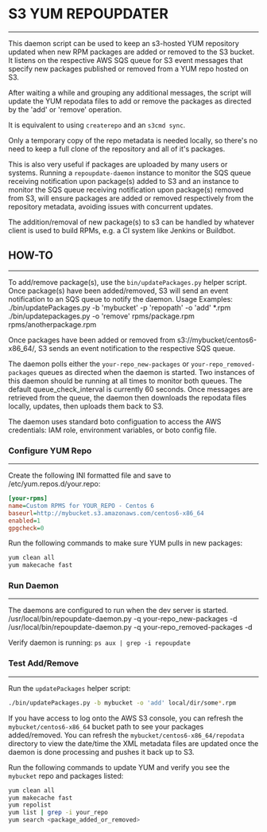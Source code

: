 # S3 YUM REPOUPDATER
--------------------
This daemon script can be used to keep an s3-hosted YUM repository updated
when new RPM packages are added or removed to the S3 bucket. It listens on 
the respective AWS SQS queue for S3 event messages that specify new packages 
published or removed from a YUM repo hosted on S3.

After waiting a while and grouping any additional messages, the script will
update the YUM repodata files to add or remove the packages as directed by the
'add' or 'remove' operation.

It is equivalent to using `createrepo` and an `s3cmd sync`.

Only a temporary copy of the repo metadata is needed locally, so there's no
need to keep a full clone of the repository and all of it's packages.

This is also very useful if packages are uploaded by many users or systems.
Running a `repoupdate-daemon` instance to monitor the SQS queue receiving
notification upon package(s) added to S3 and an instance to monitor the SQS queue
receiving notification upon package(s) removed from S3, will ensure packages
are added or removed respectively from the repository metadata, avoiding issues
with concurrent updates.

The addition/removal of new package(s) to s3 can be handled by whatever client is
used to build RPMs, e.g. a CI system like Jenkins or Buildbot.

## HOW-TO
---------
To add/remove package(s), use the `bin/updatePackages.py` helper script. Once package(s)
have been added/removed, S3 will send an event notification to an SQS queue to notify the daemon.
Usage Examples:
    ./bin/updatePackages.py -b 'mybucket' -p 'repopath' -o 'add' *.rpm
    ./bin/updatepackages.py -o 'remove' rpms/package.rpm rpms/anotherpackage.rpm

Once packages have been added or removed from s3://mybucket/centos6-x86_64/, S3 sends an
event notification to the respective SQS queue.

The daemon polls either the `your-repo_new-packages` or `your-repo_removed-packages` queues
as directed when the daemon is started.  Two instances of this daemon should be running at
all times to monitor both queues.  The default queue_check_interval is currently 60 seconds.
Once messages are retrieved from the queue, the daemon then downloads the repodata files locally,
updates, then uploads them back to S3.


The daemon uses standard boto configuation to access the AWS credentials: IAM
role, environment variables, or boto config file.

### Configure YUM Repo
----------------------
Create the following INI formatted file and save to /etc/yum.repos.d/your.repo:
```ini
[your-rpms]
name=Custom RPMS for YOUR_REPO - Centos 6
baseurl=http://mybucket.s3.amazonaws.com/centos6-x86_64
enabled=1
gpgcheck=0
```
Run the following commands to make sure YUM pulls in new packages:
```sh
yum clean all
yum makecache fast
```

### Run Daemon
--------------
The daemons are configured to run when the dev server is started.
    /usr/local/bin/repoupdate-daemon.py -q your-repo_new-packages -d
    /usr/local/bin/repoupdate-daemon.py -q your-repo_removed-packages -d

Verify daemon is running:
`ps aux | grep -i repoupdate`

### Test Add/Remove
-------------------
Run the `updatePackages` helper script:
```sh
./bin/updatePackages.py -b mybucket -o 'add' local/dir/some*.rpm
```

If you have access to log onto the AWS S3 console, you can refresh the
`mybucket/centos6-x86_64` bucket path to see your packages added/removed.
You can refresh the `mybucket/centos6-x86_64/repodata` directory to view
the date/time the XML metadata files are updated once the daemon is done
processing and pushes it back up to S3.

Run the following commands to update YUM and verify you see the `mybucket` repo
and packages listed:
```sh
yum clean all
yum makecache fast
yum repolist
yum list | grep -i your_repo
yum search <package_added_or_removed>
```


